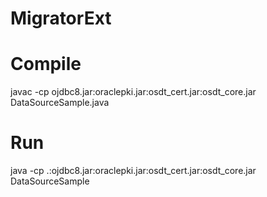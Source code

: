 # MigratorExt

# Compile
javac -cp ojdbc8.jar:oraclepki.jar:osdt_cert.jar:osdt_core.jar DataSourceSample.java
# Run
java -cp .:ojdbc8.jar:oraclepki.jar:osdt_cert.jar:osdt_core.jar DataSourceSample